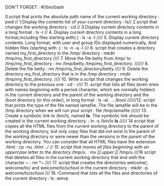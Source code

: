 DON'T FORGET : #!/bin/bash

0.script that prints the absolute path name of the current working directory : pwd // 1.Display the contents list of your current directory : ls// 2.script that changes the working directory : cd // 3.Display current directory contents in a long format : ls -l // 4. Display current directory contents in a long format,including files starting with(.) : ls -a -l //// 5. Display current directory contents. Long format, with user and group IDs displayed numerically, And hidden files (starting with .) : ls -n -a -l /// 6. script that creates a directory named my_first_directory in the /tmp/ directory : mkdir /tmp/my_first_directory //// 7. Move the file betty from /tmp/ to /tmp/my_first_directory : mv /tmp/betty /tmp/my_first_directory. ////// 8. Delete the file betty : rm /tmp/my_first_directory/betty //// 9. Delete the directory my_first_directory that is in the /tmp directory : rmdir /tmp/my_first_directory. //// 10. Write a script that changes the working directory to the previous one : cd - //// 11. script that lists all files (even ones with names beginning with a period character, which are normally hidden) in the current directory and the parent of the working directory and the /boot directory (in this order), in long format : ls -al . .. /boot  //////12. script that prints the type of the file named iamafile. The file iamafile will be in the /tmp directory when we will run your script : file /tmp/iamafile ////// 13. Create a symbolic link to /bin/ls, named __ls__. The symbolic link should be created in the current working directory. : ln -s /bin/ls __ls__  ///// 14  script that copies all the HTML files from the current working directory to the parent of the working directory, but only copy files that did not exist in the parent of the working directory or were newer than the versions in the parent of the working directory.
You can consider that all HTML files have the extension .html : cp -nu *.html ../
// 15. script that moves all files beginning with an uppercase letter to the directory /tmp/u. : mv [[:upper:]]* /tmp/u ///16 script that deletes all files in the current working directory that end with the character ~ : rm *~  //// 17. script that creates the directories welcome/, welcome/to/ and welcome/to/school in the current directory : mkdir -p welcome/to/school   /// 18.-Command that lists all the files and directories of the current directory  : ls -amvp 
